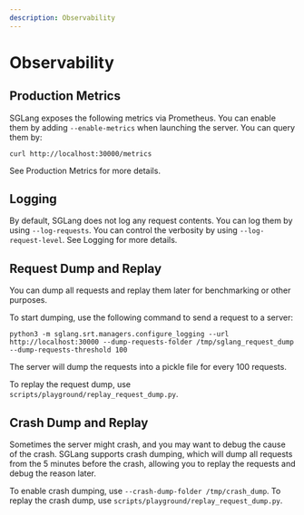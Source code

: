 ```yaml
---
description: Observability
---
```


# Observability

## Production Metrics

SGLang exposes the following metrics via Prometheus. You can enable them by adding `--enable-metrics` when launching the server. You can query them by:

```
curl http://localhost:30000/metrics
```

See Production Metrics for more details.

## Logging

By default, SGLang does not log any request contents. You can log them by using `--log-requests`. You can control the verbosity by using `--log-request-level`. See Logging for more details.

## Request Dump and Replay

You can dump all requests and replay them later for benchmarking or other purposes.

To start dumping, use the following command to send a request to a server:

```
python3 -m sglang.srt.managers.configure_logging --url http://localhost:30000 --dump-requests-folder /tmp/sglang_request_dump --dump-requests-threshold 100
```

The server will dump the requests into a pickle file for every 100 requests.

To replay the request dump, use `scripts/playground/replay_request_dump.py`.

## Crash Dump and Replay

Sometimes the server might crash, and you may want to debug the cause of the crash. SGLang supports crash dumping, which will dump all requests from the 5 minutes before the crash, allowing you to replay the requests and debug the reason later.

To enable crash dumping, use `--crash-dump-folder /tmp/crash_dump`. To replay the crash dump, use `scripts/playground/replay_request_dump.py`.
